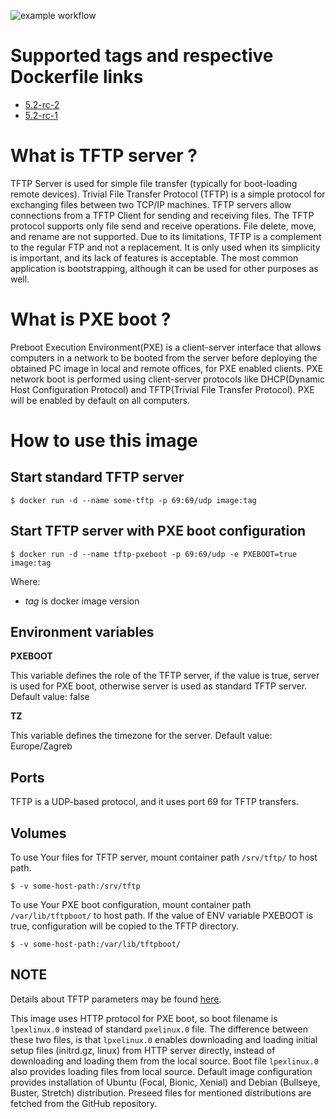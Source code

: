 ![example workflow](https://github.com/dalmatialab/tftp/actions/workflows/main.yml/badge.svg)
# Supported tags and respective Dockerfile links

 - [5.2-rc-2](https://github.com/dalmatialab/tftp/blob/9f31d326336cbc7b9b641bb4eefe50511b4f9d69/Dockerfile)
 - [5.2-rc-1](https://github.com/dalmatialab/tftp/blob/3db71a7ac242476e04fc86093196ff9c30759b7e/Dockerfile)

# What is TFTP server ?

TFTP Server is used for simple file transfer (typically for boot-loading remote devices). Trivial File Transfer Protocol (TFTP) is a simple protocol for exchanging files between two TCP/IP machines. TFTP servers allow connections from a TFTP Client for sending and receiving files. The TFTP protocol supports only file send and receive operations. File delete, move, and rename are not supported. Due to its limitations, TFTP is a complement to the regular FTP and not a replacement. It is only used when its simplicity is important, and its lack of features is acceptable. The most common application is bootstrapping, although it can be used for other purposes as well.

# What is PXE boot ?

Preboot Execution Environment(PXE) is a client-server interface that allows computers in a network to be booted from the server before deploying the obtained PC image in local and remote offices, for PXE enabled clients. PXE network boot is performed using client-server protocols like DHCP(Dynamic Host Configuration Protocol) and TFTP(Trivial File Transfer Protocol). PXE will be enabled by default on all computers.

# How to use this image

## Start standard TFTP server

	$ docker run -d --name some-tftp -p 69:69/udp image:tag 
 
## Start TFTP server with PXE boot configuration

	$ docker run -d --name tftp-pxeboot -p 69:69/udp -e PXEBOOT=true image:tag
Where:
 - *tag* is docker image version

## Environment variables

**PXEBOOT**

This variable defines the role of the TFTP server, if the value is true, server is used for PXE boot, otherwise server is used as standard TFTP server. Default value: false

**TZ**

This variable defines the timezone for the server. Default value: Europe/Zagreb

## Ports

TFTP is a UDP-based protocol, and it uses port 69 for TFTP transfers.

## Volumes

To use Your files for TFTP server, mount container path `/srv/tftp/` to host path.

	$ -v some-host-path:/srv/tftp

To use Your PXE boot configuration, mount container path `/var/lib/tftpboot/` to host path. If the value of ENV variable PXEBOOT is true, configuration will be copied to the TFTP directory.

	$ -v some-host-path:/var/lib/tftpboot/

## NOTE 

Details about TFTP parameters may be found [here](https://manpages.debian.org/testing/tftpd-hpa/tftpd.8.en.html).

This image uses HTTP protocol for PXE boot, so boot filename is `lpexlinux.0` instead of standard `pxelinux.0` file. The difference between these two files, is that `lpxelinux.0` enables downloading and loading initial setup files (initrd.gz, linux) from HTTP server directly, instead of downloading and loading them from the local source. Boot file `lpexlinux.0` also provides loading files from local source.
Default image configuration provides installation of Ubuntu (Focal, Bionic, Xenial) and Debian (Bullseye, Buster, Stretch) distribution. Preseed files for mentioned distributions are fetched from the GitHub repository.
